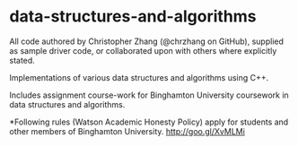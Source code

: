 data-structures-and-algorithms
==============================

All code authored by Christopher Zhang (@chrzhang on GitHub), supplied as sample driver code, or collaborated upon with others where explicitly stated.

Implementations of various data structures and algorithms using C++. 

Includes assignment course-work for Binghamton University coursework in data structures and algorithms.

*Following rules (Watson Academic Honesty Policy) apply for students and other members of Binghamton University.
http://goo.gl/XvMLMi

